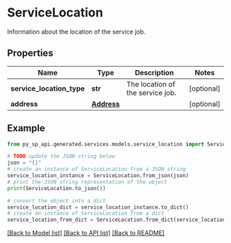 # ServiceLocation

Information about the location of the service job.

## Properties

Name | Type | Description | Notes
------------ | ------------- | ------------- | -------------
**service_location_type** | **str** | The location of the service job. | [optional] 
**address** | [**Address**](Address.md) |  | [optional] 

## Example

```python
from py_sp_api.generated.services.models.service_location import ServiceLocation

# TODO update the JSON string below
json = "{}"
# create an instance of ServiceLocation from a JSON string
service_location_instance = ServiceLocation.from_json(json)
# print the JSON string representation of the object
print(ServiceLocation.to_json())

# convert the object into a dict
service_location_dict = service_location_instance.to_dict()
# create an instance of ServiceLocation from a dict
service_location_from_dict = ServiceLocation.from_dict(service_location_dict)
```
[[Back to Model list]](../README.md#documentation-for-models) [[Back to API list]](../README.md#documentation-for-api-endpoints) [[Back to README]](../README.md)


